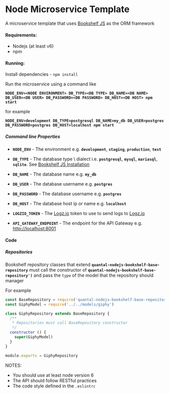 # Node Microservice Template

A microservice template that uses [Bookshelf JS](http://bookshelfjs.org/ "BookShelfJS Homepage")
as the ORM framework 

#### Requirements:
- Nodejs (at least v6)
- npm

#### Running:
Install dependencies - `npm install`

Run the microservice using a command like

**`NODE_ENV=<NODE ENVIRONMENT> DB_TYPE=<DB TYPE> DB_NAME=<DB NAME> DB_USER=<DB USER> DB_PASSWORD=<DB PASSWORD> DB_HOST=<DB HOST> npm start`**

for example 

**`NODE_ENV=development DB_TYPE=postgresql DB_NAME=my_db DB_USER=postgres DB_PASSWORD=postgres DB_HOST=localhost npm start`**

##### Command line Properties
 - **`NODE_ENV`** - The environment e.g. **`development`**,  **`staging`**,  **`production`**,  **`test`**

 - **`DB_TYPE`** - The database type \ dialect i.e.  **`postgresql`**,  **`mysql`**,  **`mariasql`**,  **`sqlite`**.
     See [Bookshelf JS Installation](http://bookshelfjs.org/#installation "BookShelfJS Installation")
 
 - **`DB_NAME`** - The database name  e.g. **`my_db`**
 
 - **`DB_USER`** - The database username  e.g. **`postgres`**
 
 - **`DB_PASSWORD`** - The database username  e.g. **`postgres`**
 
 - **`DB_HOST`** - The database host ip or name  e.g. **`localhost`**
 
 - **`LOGZIO_TOKEN`** - The [Logz.io](http://logz.io) token to use to send logs to [Logz.io](http://logz.io)
 
 - **`API_GATEWAY_ENDPOINT`** - The endpoint for the API Gateway e.g. [http://localhost:8001](http://localhost:8001)

#### Code

##### Repositories
Bookshelf repository classes that extend **`quantal-nodejs-bookshelf-base-repository`** must call the 
constructor of **`quantal-nodejs-bookshelf-base-repository')`** and pass the
`type` of the model that the repository should manager

For example

```javascript
const BaseRepository = require('quantal-nodejs-bookshelf-base-repository')
const GiphyModel = require('../../models/giphy')

class GiphyRepository extends BaseRepository {
  /**
   * Repositories must call BaseRepository constructor
   */
  constructor () {
    super(GiphyModel)
  }
}

module.exports = GiphyRepository
```

 NOTES:
 - You should use at least node version 6
 - The API should follow RESTful practices
 - The code style defined in the `.eslintrc`
